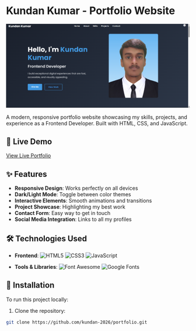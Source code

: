 # Kundan Kumar - Portfolio Website

![Portfolio Screenshot](images/web-view.png)

A modern, responsive portfolio website showcasing my skills, projects, and experience as a Frontend Developer. Built with HTML, CSS, and JavaScript.

## 🔗 Live Demo
[View Live Portfolio](https://kundan-2026.github.io/Portfolio/)

## ✨ Features

- **Responsive Design**: Works perfectly on all devices
- **Dark/Light Mode**: Toggle between color themes
- **Interactive Elements**: Smooth animations and transitions
- **Project Showcase**: Highlighting my best work
- **Contact Form**: Easy way to get in touch
- **Social Media Integration**: Links to all my profiles

## 🛠 Technologies Used

- **Frontend**: 
  ![HTML5](https://img.shields.io/badge/-HTML5-E34F26?style=flat-square&logo=html5&logoColor=white)
  ![CSS3](https://img.shields.io/badge/-CSS3-1572B6?style=flat-square&logo=css3)
  ![JavaScript](https://img.shields.io/badge/-JavaScript-F7DF1E?style=flat-square&logo=javascript&logoColor=black)
  
- **Tools & Libraries**:
  ![Font Awesome](https://img.shields.io/badge/-Font%20Awesome-528DD7?style=flat-square&logo=font-awesome&logoColor=white)
  ![Google Fonts](https://img.shields.io/badge/-Google%20Fonts-4285F4?style=flat-square&logo=google-fonts&logoColor=white)

## 🚀 Installation

To run this project locally:

1. Clone the repository:
```bash
git clone https://github.com/kundan-2026/portfolio.git
